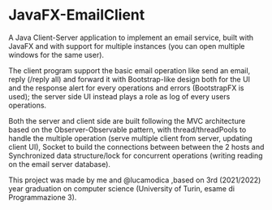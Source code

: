 # JavaFX-EmailClient

A Java Client-Server application to implement an email service, built with JavaFX and with support for multiple instances (you can open multiple windows for the same user).

The client program support the basic email operation like send an email, reply (/reply all) and forward it with Bootstrap-like design both for the UI and the response alert for every operations and errors (BootstrapFX is used); the server side UI instead plays a role as log of every users operations.

Both the server and client side are built following the MVC architecture based on the Observer-Observable pattern, with thread/threadPools to handle the multiple operation (serve multiple client from server, updating client UI), Socket to build the connections between between the 2 hosts and Synchronized data structure/lock for concurrent operations (writing reading on the email server database).

This project was made by me and @lucamodica ,based on 3rd (2021/2022) year graduation on computer science (University of Turin, esame di Programmazione 3).
